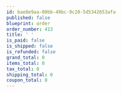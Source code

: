 ```yaml
---
id: bae8e9aa-00bb-49bc-9c20-5d5342653afa
published: false
blueprint: order
order_number: 413
title: ' '
is_paid: false
is_shipped: false
is_refunded: false
grand_total: 0
items_total: 0
tax_total: 0
shipping_total: 0
coupon_total: 0
---
```

